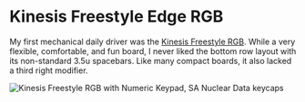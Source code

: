 # Kinesis Freestyle Edge RGB

My first mechanical daily driver was the [Kinesis Freestyle RGB](https://gaming.kinesis-ergo.com/product/freestyle-edge/). While a very flexible, comfortable, and fun board, I never liked the bottom row layout with its non-standard 3.5u spacebars. Like many compact boards, it also lacked a third right modifier.

![Kinesis Freestyle RGB with Numeric Keypad, SA Nuclear Data keycaps](images/kinesis-freestyle-rgb-sa-nuclear-data.jpg)
